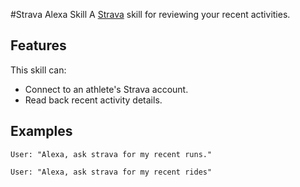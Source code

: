 #Strava Alexa Skill
A [Strava](http://www.strava.com) skill for reviewing your recent activities.

## Features
This skill can:

- Connect to an athlete's Strava account.
- Read back recent activity details.

## Examples
    User: "Alexa, ask strava for my recent runs."
    
    User: "Alexa, ask strava for my recent rides"